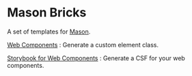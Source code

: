 # Mason Bricks

A set of templates for [Mason](https://github.com/felangel/mason).

[Web Components](bricks/web_components)
: Generate a custom element class.

[Storybook for Web Components](bricks/sb_web_components)
: Generate a CSF for your web components.
